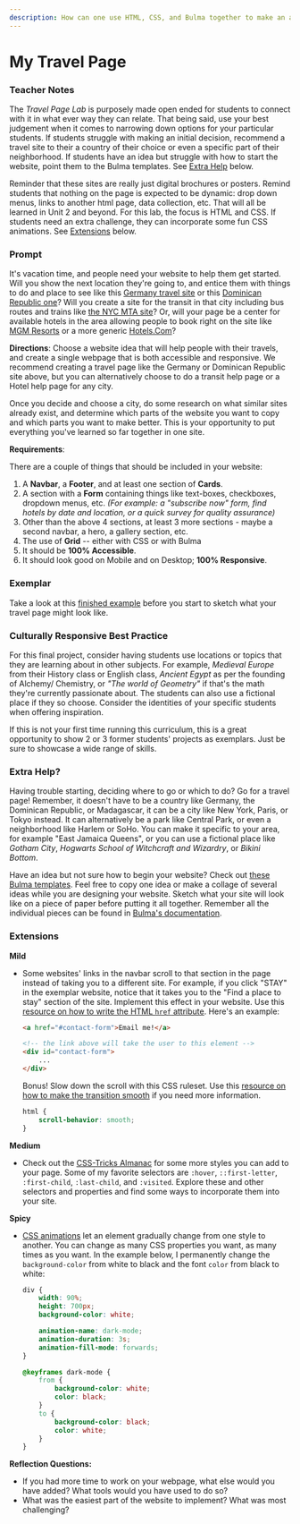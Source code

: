 ```yaml
---
description: How can one use HTML, CSS, and Bulma together to make an accessible and responsive website?
---
```


# My Travel Page

### Teacher Notes

The _Travel Page Lab_ is purposely made open ended for students to connect with it in what ever way they can relate. That being said, use your best judgement when it comes to narrowing down options for your particular students. If students struggle with making an initial decision, recommend a travel site to their a country of their choice or even a specific part of their neighborhood. If students have an idea but struggle with how to start the website, point them to the Bulma templates. See [Extra Help](#extra-help) below.

Reminder that these sites are really just digital brochures or posters. Remind students that nothing on the page is expected to be dynamic: drop down menus, links to another html page, data collection, etc. That will all be learned in Unit 2 and beyond. For this lab, the focus is HTML and CSS. If students need an extra challenge, they can incorporate some fun CSS animations. See [Extensions](#extensions) below.

### Prompt

It's vacation time, and people need your website to help them get started. Will you show the next location they're going to, and entice them with things to do and place to see like this [Germany travel site](https://www.germany.travel/en/home.html) or this [Dominican Republic one](https://www.godominicanrepublic.com/)? Will you create a site for the transit in that city including bus routes and trains like [the NYC MTA site](https://new.mta.info/agency/new-york-city-transit)? Or, will your page be a center for available hotels in the area allowing people to book right on the site like [MGM Resorts](https://www.mgmresorts.com/en.html) or a more generic [Hotels.Com](https://www.hotels.com/)? 

**Directions**: Choose a website idea that will help people with their travels, and create a single webpage that is both accessible and responsive. We recommend creating a travel page like the Germany or Dominican Republic site above, but you can alternatively choose to do a transit help page or a Hotel help page for any city.

Once you decide and choose a city, do some research on what similar sites already exist, and determine which parts of the website you want to copy and which parts you want to make better. This is your opportunity to put everything you've learned so far together in one site.

**Requirements**:

There are a couple of things that should be included in your website:

1. A **Navbar**, a **Footer**, and at least one section of **Cards**.
2. A section with a **Form** containing things like text-boxes, checkboxes, dropdown menus, etc. _(For example: a "subscribe now" form, find hotels by date and location, or a quick survey for quality assurance)_
3. Other than the above 4 sections, at least 3 more sections - maybe a second navbar, a hero, a gallery section, etc.
3. The use of **Grid** -- either with CSS or with Bulma
4. It should be **100% Accessible**.
5. It should look good on Mobile and on Desktop; **100% Responsive**.

### Exemplar

Take a look at this [finished example](./HTML-Exemplar/index.html) before you start to sketch what your travel page might look like.

### Culturally Responsive Best Practice

For this final project, consider having students use locations or topics that they are learning about in other subjects. For example, _Medieval Europe_ from their History class or English class, _Ancient Egypt_ as per the founding of Alchemy/ Chemistry, or _"The world of Geometry"_ if that's the math they're currently passionate about. The students can also use a fictional place if they so choose. Consider the identities of your specific students when offering inspiration.

If this is not your first time running this curriculum, this is a great opportunity to show 2 or 3 former students' projects as exemplars. Just be sure to showcase a wide range of skills.

### Extra Help?

Having trouble starting, deciding where to go or which to do? Go for a travel page! Remember, it doesn't have to be a country like Germany, the Dominican Republic, or Madagascar, it can be a city like New York, Paris, or Tokyo instead. It can alternatively be a park like Central Park, or even a neighborhood like Harlem or SoHo. You can make it specific to your area, for example "East Jamaica Queens", or you can use a fictional place like _Gotham City_, _Hogwarts School of Witchcraft and Wizardry_, or _Bikini Bottom_.

Have an idea but not sure how to begin your website? Check out [these Bulma templates](https://bulmatemplates.github.io/bulma-templates/). Feel free to copy one idea or make a collage of several ideas while you are designing your website. Sketch what your site will look like on a piece of paper before putting it all together.  Remember all the individual pieces can be found in [Bulma's documentation](https://bulma.io/documentation/).

### Extensions

**Mild**
- Some websites' links in the navbar scroll to that section in the page instead of taking you to a different site. For example, if you click "STAY" in the exemplar website, notice that it takes you to the "Find a place to stay" section of the site. Implement this effect in your website. Use this [resource on how to write the HTML `href` attribute](https://webplatform.github.io/docs/guides/html_links/#Creating-intra-page-navigation-with-id-attributes). Here's an example:
    ```html
    <a href="#contact-form">Email me!</a>
    
    <!-- the link above will take the user to this element -->
    <div id="contact-form">
        ...
    </div>
    ```
    Bonus! Slow down the scroll with this CSS ruleset. Use this [resource on how to make the transition smooth](https://www.w3schools.com/howto/howto_css_smooth_scroll.asp#section1) if you need more information.
    ```css
    html {
        scroll-behavior: smooth;
    }
    ```
**Medium**
- Check out the [CSS-Tricks Almanac](https://css-tricks.com/almanac/) for some more styles you can add to your page. Some of my favorite selectors are `:hover`, `::first-letter`, `:first-child`, `:last-child`, and `:visited`. Explore these and other selectors and properties and find some ways to incorporate them into your site. 

**Spicy**
- [CSS animations](https://www.w3schools.com/css/css3_animations.asp) let an element gradually change from one style to another. You can change as many CSS properties you want, as many times as you want. In the example below, I permanently change the `background-color` from  white to black and the font `color` from black to white:
    ```css
    div {
        width: 90%;
        height: 700px;
        background-color: white;

        animation-name: dark-mode;
        animation-duration: 3s;
        animation-fill-mode: forwards;
    }

    @keyframes dark-mode {
        from {
            background-color: white;
            color: black;
        }
        to {
            background-color: black;
            color: white;
        }
    }

    ```

**Reflection Questions:**

- If you had more time to work on your webpage, what else would you have added? What tools would you have used to do so?
- What was the easiest part of the website to implement? What was most challenging?
